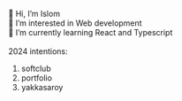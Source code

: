 👋 Hi, I’m Islom <br>
👀 I’m interested in Web development <br>
🌱 I’m currently learning React and Typescript <br><br>
2024 intentions:
1. softclub   <br>                  
2. portfolio <br>
3. yakkasaroy <br>

<!---
islom2202/islom2202 is a ✨ special ✨ repository because its `README.md` (this file) appears on your GitHub profile.
You can click the Preview link to take a look at your changes.
--->
